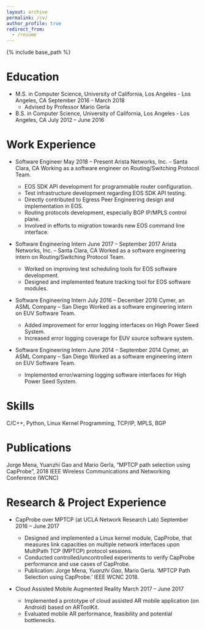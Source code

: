 ```yaml
---
layout: archive
permalink: /cv/
author_profile: true
redirect_from:
  - /resume
---
```


{% include base_path %}

Education
======
* M.S. in Computer Science, University of California, Los Angeles - Los Angeles, CA     	September 2016 - March 2018
  * Advised by Professor Mario Gerla
* B.S. in Computer Science, University of California, Los Angeles - Los Angeles, CA         July 2012 – June 2016

Work Experience
======
* Software Engineer                                                                          May 2018 – Present
  Arista Networks, Inc.  – Santa Clara, CA
  Working as a software engineer on Routing/Switching Protocol Team.
  * EOS SDK API development for programmable router configuration.
  * Test infrastructure development regarding EOS SDK API testing.
  * Directly contributed to Egress Peer Engineering design and implementation in EOS.
  * Routing protocols development, especially BGP IP/MPLS control plane.
  * Involved in efforts to migration towards new EOS command line interface.

* Software Engineering Intern                                                                June 2017 – September 2017 
  Arista Networks, Inc.  – Santa Clara, CA
  Worked as a software engineering intern on Routing/Switching Protocol Team.
  * Worked on improving test scheduling tools for EOS software development.
  * Designed and implemented feature tracking tool for EOS software modules.

* Software Engineering Intern                                                                July 2016 – December 2016
  Cymer, an ASML Company – San Diego
  Worked as a software engineering intern on EUV Software Team.
  * Added improvement for error logging interfaces on High Power Seed System.
  * Increased error logging coverage for EUV source software system.

* Software Engineering Intern                                                                June 2014 – September 2014
  Cymer, an ASML Company – San Diego
  Worked as a software engineering intern on EUV Software Team.
  * Implemented error/warning logging software interfaces for High Power Seed System.

Skills
======
C/C++, Python, Linux Kernel Programming, TCP/IP, MPLS, BGP

Publications
======
Jorge Mena, Yuanzhi Gao and Mario Gerla, “MPTCP path selection using CapProbe”, 2018 IEEE Wireless Communications and Networking Conference (WCNC)

Research & Project Experience
======
* CapProbe over MPTCP  (at UCLA Network Research Lab)                                        September 2016 – June 2017
  * Designed and implemented a Linux kernel module, CapProbe, that measures link capacities on multiple network interfaces upon MultiPath TCP (MPTCP) protocol sessions.
  * Conducted controlled/uncontrolled experiments to verify CapProbe performance and use cases of CapProbe.
  * Publication: Jorge Mena, *Yuanzhi Gao*, Mario Gerla. ‘MPTCP Path Selection using CapProbe.’ IEEE WCNC 2018.

* Cloud Assisted Mobile Augmented Reality                                                     March 2017 – June 2017
  * Implemented a prototype of cloud assisted AR mobile application (on Android) based on ARToolKit.
  * Evaluated mobile AR performance, feasibility and potential bottlenecks.
